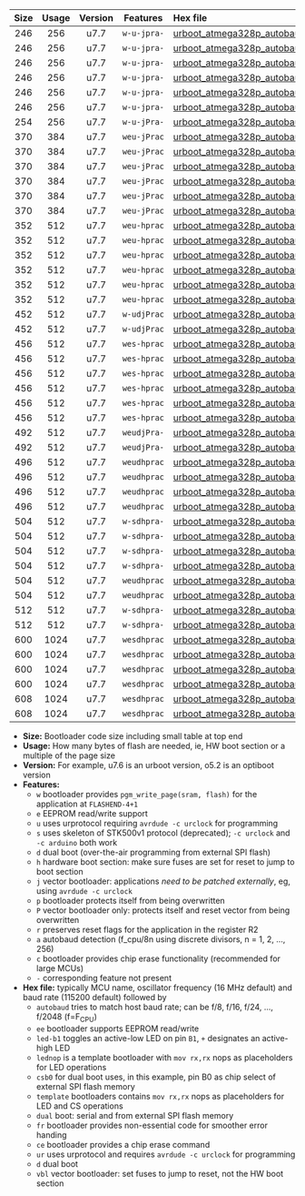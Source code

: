 |Size|Usage|Version|Features|Hex file|
|:-:|:-:|:-:|:-:|:--|
|246|256|u7.7|`w-u-jpra-`|[urboot_atmega328p_autobaud_led+b1_ur_vbl.hex](https://raw.githubusercontent.com/stefanrueger/urboot.hex/main/mcus/atmega328p/autobaud/urboot_atmega328p_autobaud_led+b1_ur_vbl.hex)|
|246|256|u7.7|`w-u-jpra-`|[urboot_atmega328p_autobaud_led+b5_ur_vbl.hex](https://raw.githubusercontent.com/stefanrueger/urboot.hex/main/mcus/atmega328p/autobaud/urboot_atmega328p_autobaud_led+b5_ur_vbl.hex)|
|246|256|u7.7|`w-u-jpra-`|[urboot_atmega328p_autobaud_led+d5_ur_vbl.hex](https://raw.githubusercontent.com/stefanrueger/urboot.hex/main/mcus/atmega328p/autobaud/urboot_atmega328p_autobaud_led+d5_ur_vbl.hex)|
|246|256|u7.7|`w-u-jpra-`|[urboot_atmega328p_autobaud_led-b1_ur_vbl.hex](https://raw.githubusercontent.com/stefanrueger/urboot.hex/main/mcus/atmega328p/autobaud/urboot_atmega328p_autobaud_led-b1_ur_vbl.hex)|
|246|256|u7.7|`w-u-jpra-`|[urboot_atmega328p_autobaud_led-d5_ur_vbl.hex](https://raw.githubusercontent.com/stefanrueger/urboot.hex/main/mcus/atmega328p/autobaud/urboot_atmega328p_autobaud_led-d5_ur_vbl.hex)|
|246|256|u7.7|`w-u-jpra-`|[urboot_atmega328p_autobaud_lednop_ur_vbl.hex](https://raw.githubusercontent.com/stefanrueger/urboot.hex/main/mcus/atmega328p/autobaud/urboot_atmega328p_autobaud_lednop_ur_vbl.hex)|
|254|256|u7.7|`w-u-jPra-`|[urboot_atmega328p_autobaud_ur_vbl.hex](https://raw.githubusercontent.com/stefanrueger/urboot.hex/main/mcus/atmega328p/autobaud/urboot_atmega328p_autobaud_ur_vbl.hex)|
|370|384|u7.7|`weu-jPrac`|[urboot_atmega328p_autobaud_ee_led+b1_fr_ce_ur_vbl.hex](https://raw.githubusercontent.com/stefanrueger/urboot.hex/main/mcus/atmega328p/autobaud/urboot_atmega328p_autobaud_ee_led+b1_fr_ce_ur_vbl.hex)|
|370|384|u7.7|`weu-jPrac`|[urboot_atmega328p_autobaud_ee_led+b5_fr_ce_ur_vbl.hex](https://raw.githubusercontent.com/stefanrueger/urboot.hex/main/mcus/atmega328p/autobaud/urboot_atmega328p_autobaud_ee_led+b5_fr_ce_ur_vbl.hex)|
|370|384|u7.7|`weu-jPrac`|[urboot_atmega328p_autobaud_ee_led+d5_fr_ce_ur_vbl.hex](https://raw.githubusercontent.com/stefanrueger/urboot.hex/main/mcus/atmega328p/autobaud/urboot_atmega328p_autobaud_ee_led+d5_fr_ce_ur_vbl.hex)|
|370|384|u7.7|`weu-jPrac`|[urboot_atmega328p_autobaud_ee_led-b1_fr_ce_ur_vbl.hex](https://raw.githubusercontent.com/stefanrueger/urboot.hex/main/mcus/atmega328p/autobaud/urboot_atmega328p_autobaud_ee_led-b1_fr_ce_ur_vbl.hex)|
|370|384|u7.7|`weu-jPrac`|[urboot_atmega328p_autobaud_ee_led-d5_fr_ce_ur_vbl.hex](https://raw.githubusercontent.com/stefanrueger/urboot.hex/main/mcus/atmega328p/autobaud/urboot_atmega328p_autobaud_ee_led-d5_fr_ce_ur_vbl.hex)|
|370|384|u7.7|`weu-jPrac`|[urboot_atmega328p_autobaud_ee_lednop_fr_ce_ur_vbl.hex](https://raw.githubusercontent.com/stefanrueger/urboot.hex/main/mcus/atmega328p/autobaud/urboot_atmega328p_autobaud_ee_lednop_fr_ce_ur_vbl.hex)|
|352|512|u7.7|`weu-hprac`|[urboot_atmega328p_autobaud_ee_led+b1_fr_ce_ur.hex](https://raw.githubusercontent.com/stefanrueger/urboot.hex/main/mcus/atmega328p/autobaud/urboot_atmega328p_autobaud_ee_led+b1_fr_ce_ur.hex)|
|352|512|u7.7|`weu-hprac`|[urboot_atmega328p_autobaud_ee_led+b5_fr_ce_ur.hex](https://raw.githubusercontent.com/stefanrueger/urboot.hex/main/mcus/atmega328p/autobaud/urboot_atmega328p_autobaud_ee_led+b5_fr_ce_ur.hex)|
|352|512|u7.7|`weu-hprac`|[urboot_atmega328p_autobaud_ee_led+d5_fr_ce_ur.hex](https://raw.githubusercontent.com/stefanrueger/urboot.hex/main/mcus/atmega328p/autobaud/urboot_atmega328p_autobaud_ee_led+d5_fr_ce_ur.hex)|
|352|512|u7.7|`weu-hprac`|[urboot_atmega328p_autobaud_ee_led-b1_fr_ce_ur.hex](https://raw.githubusercontent.com/stefanrueger/urboot.hex/main/mcus/atmega328p/autobaud/urboot_atmega328p_autobaud_ee_led-b1_fr_ce_ur.hex)|
|352|512|u7.7|`weu-hprac`|[urboot_atmega328p_autobaud_ee_led-d5_fr_ce_ur.hex](https://raw.githubusercontent.com/stefanrueger/urboot.hex/main/mcus/atmega328p/autobaud/urboot_atmega328p_autobaud_ee_led-d5_fr_ce_ur.hex)|
|352|512|u7.7|`weu-hprac`|[urboot_atmega328p_autobaud_ee_lednop_fr_ce_ur.hex](https://raw.githubusercontent.com/stefanrueger/urboot.hex/main/mcus/atmega328p/autobaud/urboot_atmega328p_autobaud_ee_lednop_fr_ce_ur.hex)|
|452|512|u7.7|`w-udjPrac`|[urboot_atmega328p_autobaud_led+b1_csd5_dual_fr_ce_ur_vbl.hex](https://raw.githubusercontent.com/stefanrueger/urboot.hex/main/mcus/atmega328p/autobaud/urboot_atmega328p_autobaud_led+b1_csd5_dual_fr_ce_ur_vbl.hex)|
|452|512|u7.7|`w-udjPrac`|[urboot_atmega328p_autobaud_template_dual_fr_ce_ur_vbl.hex](https://raw.githubusercontent.com/stefanrueger/urboot.hex/main/mcus/atmega328p/autobaud/urboot_atmega328p_autobaud_template_dual_fr_ce_ur_vbl.hex)|
|456|512|u7.7|`wes-hprac`|[urboot_atmega328p_autobaud_ee_led+b1_fr_ce.hex](https://raw.githubusercontent.com/stefanrueger/urboot.hex/main/mcus/atmega328p/autobaud/urboot_atmega328p_autobaud_ee_led+b1_fr_ce.hex)|
|456|512|u7.7|`wes-hprac`|[urboot_atmega328p_autobaud_ee_led+b5_fr_ce.hex](https://raw.githubusercontent.com/stefanrueger/urboot.hex/main/mcus/atmega328p/autobaud/urboot_atmega328p_autobaud_ee_led+b5_fr_ce.hex)|
|456|512|u7.7|`wes-hprac`|[urboot_atmega328p_autobaud_ee_led+d5_fr_ce.hex](https://raw.githubusercontent.com/stefanrueger/urboot.hex/main/mcus/atmega328p/autobaud/urboot_atmega328p_autobaud_ee_led+d5_fr_ce.hex)|
|456|512|u7.7|`wes-hprac`|[urboot_atmega328p_autobaud_ee_led-b1_fr_ce.hex](https://raw.githubusercontent.com/stefanrueger/urboot.hex/main/mcus/atmega328p/autobaud/urboot_atmega328p_autobaud_ee_led-b1_fr_ce.hex)|
|456|512|u7.7|`wes-hprac`|[urboot_atmega328p_autobaud_ee_led-d5_fr_ce.hex](https://raw.githubusercontent.com/stefanrueger/urboot.hex/main/mcus/atmega328p/autobaud/urboot_atmega328p_autobaud_ee_led-d5_fr_ce.hex)|
|456|512|u7.7|`wes-hprac`|[urboot_atmega328p_autobaud_ee_lednop_fr_ce.hex](https://raw.githubusercontent.com/stefanrueger/urboot.hex/main/mcus/atmega328p/autobaud/urboot_atmega328p_autobaud_ee_lednop_fr_ce.hex)|
|492|512|u7.7|`weudjPra-`|[urboot_atmega328p_autobaud_ee_led+b1_csd5_dual_fr_ur_vbl.hex](https://raw.githubusercontent.com/stefanrueger/urboot.hex/main/mcus/atmega328p/autobaud/urboot_atmega328p_autobaud_ee_led+b1_csd5_dual_fr_ur_vbl.hex)|
|492|512|u7.7|`weudjPra-`|[urboot_atmega328p_autobaud_ee_template_dual_fr_ur_vbl.hex](https://raw.githubusercontent.com/stefanrueger/urboot.hex/main/mcus/atmega328p/autobaud/urboot_atmega328p_autobaud_ee_template_dual_fr_ur_vbl.hex)|
|496|512|u7.7|`weudhprac`|[urboot_atmega328p_autobaud_ee_led+b1_csb0_dual_fr_ce_ur.hex](https://raw.githubusercontent.com/stefanrueger/urboot.hex/main/mcus/atmega328p/autobaud/urboot_atmega328p_autobaud_ee_led+b1_csb0_dual_fr_ce_ur.hex)|
|496|512|u7.7|`weudhprac`|[urboot_atmega328p_autobaud_ee_led+d5_csb0_dual_fr_ce_ur.hex](https://raw.githubusercontent.com/stefanrueger/urboot.hex/main/mcus/atmega328p/autobaud/urboot_atmega328p_autobaud_ee_led+d5_csb0_dual_fr_ce_ur.hex)|
|496|512|u7.7|`weudhprac`|[urboot_atmega328p_autobaud_ee_led-b1_csb0_dual_fr_ce_ur.hex](https://raw.githubusercontent.com/stefanrueger/urboot.hex/main/mcus/atmega328p/autobaud/urboot_atmega328p_autobaud_ee_led-b1_csb0_dual_fr_ce_ur.hex)|
|496|512|u7.7|`weudhprac`|[urboot_atmega328p_autobaud_ee_led-d5_csb0_dual_fr_ce_ur.hex](https://raw.githubusercontent.com/stefanrueger/urboot.hex/main/mcus/atmega328p/autobaud/urboot_atmega328p_autobaud_ee_led-d5_csb0_dual_fr_ce_ur.hex)|
|504|512|u7.7|`w-sdhpra-`|[urboot_atmega328p_autobaud_led+b1_csb0_dual_fr.hex](https://raw.githubusercontent.com/stefanrueger/urboot.hex/main/mcus/atmega328p/autobaud/urboot_atmega328p_autobaud_led+b1_csb0_dual_fr.hex)|
|504|512|u7.7|`w-sdhpra-`|[urboot_atmega328p_autobaud_led+d5_csb0_dual_fr.hex](https://raw.githubusercontent.com/stefanrueger/urboot.hex/main/mcus/atmega328p/autobaud/urboot_atmega328p_autobaud_led+d5_csb0_dual_fr.hex)|
|504|512|u7.7|`w-sdhpra-`|[urboot_atmega328p_autobaud_led-b1_csb0_dual_fr.hex](https://raw.githubusercontent.com/stefanrueger/urboot.hex/main/mcus/atmega328p/autobaud/urboot_atmega328p_autobaud_led-b1_csb0_dual_fr.hex)|
|504|512|u7.7|`w-sdhpra-`|[urboot_atmega328p_autobaud_led-d5_csb0_dual_fr.hex](https://raw.githubusercontent.com/stefanrueger/urboot.hex/main/mcus/atmega328p/autobaud/urboot_atmega328p_autobaud_led-d5_csb0_dual_fr.hex)|
|504|512|u7.7|`weudhprac`|[urboot_atmega328p_autobaud_ee_led+b1_csd5_dual_fr_ce_ur.hex](https://raw.githubusercontent.com/stefanrueger/urboot.hex/main/mcus/atmega328p/autobaud/urboot_atmega328p_autobaud_ee_led+b1_csd5_dual_fr_ce_ur.hex)|
|504|512|u7.7|`weudhprac`|[urboot_atmega328p_autobaud_ee_template_dual_fr_ce_ur.hex](https://raw.githubusercontent.com/stefanrueger/urboot.hex/main/mcus/atmega328p/autobaud/urboot_atmega328p_autobaud_ee_template_dual_fr_ce_ur.hex)|
|512|512|u7.7|`w-sdhpra-`|[urboot_atmega328p_autobaud_led+b1_csd5_dual_fr.hex](https://raw.githubusercontent.com/stefanrueger/urboot.hex/main/mcus/atmega328p/autobaud/urboot_atmega328p_autobaud_led+b1_csd5_dual_fr.hex)|
|512|512|u7.7|`w-sdhpra-`|[urboot_atmega328p_autobaud_template_dual_fr.hex](https://raw.githubusercontent.com/stefanrueger/urboot.hex/main/mcus/atmega328p/autobaud/urboot_atmega328p_autobaud_template_dual_fr.hex)|
|600|1024|u7.7|`wesdhprac`|[urboot_atmega328p_autobaud_ee_led+b1_csb0_dual_fr_ce.hex](https://raw.githubusercontent.com/stefanrueger/urboot.hex/main/mcus/atmega328p/autobaud/urboot_atmega328p_autobaud_ee_led+b1_csb0_dual_fr_ce.hex)|
|600|1024|u7.7|`wesdhprac`|[urboot_atmega328p_autobaud_ee_led+d5_csb0_dual_fr_ce.hex](https://raw.githubusercontent.com/stefanrueger/urboot.hex/main/mcus/atmega328p/autobaud/urboot_atmega328p_autobaud_ee_led+d5_csb0_dual_fr_ce.hex)|
|600|1024|u7.7|`wesdhprac`|[urboot_atmega328p_autobaud_ee_led-b1_csb0_dual_fr_ce.hex](https://raw.githubusercontent.com/stefanrueger/urboot.hex/main/mcus/atmega328p/autobaud/urboot_atmega328p_autobaud_ee_led-b1_csb0_dual_fr_ce.hex)|
|600|1024|u7.7|`wesdhprac`|[urboot_atmega328p_autobaud_ee_led-d5_csb0_dual_fr_ce.hex](https://raw.githubusercontent.com/stefanrueger/urboot.hex/main/mcus/atmega328p/autobaud/urboot_atmega328p_autobaud_ee_led-d5_csb0_dual_fr_ce.hex)|
|608|1024|u7.7|`wesdhprac`|[urboot_atmega328p_autobaud_ee_led+b1_csd5_dual_fr_ce.hex](https://raw.githubusercontent.com/stefanrueger/urboot.hex/main/mcus/atmega328p/autobaud/urboot_atmega328p_autobaud_ee_led+b1_csd5_dual_fr_ce.hex)|
|608|1024|u7.7|`wesdhprac`|[urboot_atmega328p_autobaud_ee_template_dual_fr_ce.hex](https://raw.githubusercontent.com/stefanrueger/urboot.hex/main/mcus/atmega328p/autobaud/urboot_atmega328p_autobaud_ee_template_dual_fr_ce.hex)|

- **Size:** Bootloader code size including small table at top end
- **Usage:** How many bytes of flash are needed, ie, HW boot section or a multiple of the page size
- **Version:** For example, u7.6 is an urboot version, o5.2 is an optiboot version
- **Features:**
  + `w` bootloader provides `pgm_write_page(sram, flash)` for the application at `FLASHEND-4+1`
  + `e` EEPROM read/write support
  + `u` uses urprotocol requiring `avrdude -c urclock` for programming
  + `s` uses skeleton of STK500v1 protocol (deprecated); `-c urclock` and `-c arduino` both work
  + `d` dual boot (over-the-air programming from external SPI flash)
  + `h` hardware boot section: make sure fuses are set for reset to jump to boot section
  + `j` vector bootloader: applications *need to be patched externally*, eg, using `avrdude -c urclock`
  + `p` bootloader protects itself from being overwritten
  + `P` vector bootloader only: protects itself and reset vector from being overwritten
  + `r` preserves reset flags for the application in the register R2
  + `a` autobaud detection (f_cpu/8n using discrete divisors, n = 1, 2, ..., 256)
  + `c` bootloader provides chip erase functionality (recommended for large MCUs)
  + `-` corresponding feature not present
- **Hex file:** typically MCU name, oscillator frequency (16 MHz default) and baud rate (115200 default) followed by
  + `autobaud` tries to match host baud rate; can be f/8, f/16, f/24, ..., f/2048 (f=F<sub>CPU</sub>)
  + `ee` bootloader supports EEPROM read/write
  + `led-b1` toggles an active-low LED on pin `B1`, `+` designates an active-high LED
  + `lednop` is a template bootloader with `mov rx,rx` nops as placeholders for LED operations
  + `csb0` for dual boot uses, in this example, pin B0 as chip select of external SPI flash memory
  + `template` bootloaders contains `mov rx,rx` nops as placeholders for LED and CS operations
  + `dual` boot: serial and from external SPI flash memory
  + `fr` bootloader provides non-essential code for smoother error handing
  + `ce` bootloader provides a chip erase command
  + `ur` uses urprotocol and requires `avrdude -c urclock` for programming
  + `d` dual boot
  + `vbl` vector bootloader: set fuses to jump to reset, not the HW boot section
